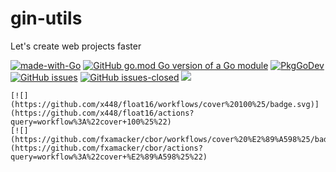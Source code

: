 # gin-utils

Let's create web projects faster

[![made-with-Go](https://img.shields.io/badge/Made%20with-Go-1f425f.svg)](http://golang.org)
[![GitHub go.mod Go version of a Go module](https://img.shields.io/github/go-mod/go-version/gomods/athens.svg)](https://github.com/sillyhatxu/gin-utils)
[![PkgGoDev](https://pkg.go.dev/badge/github.com/sillyhatxu/gin-utils/v2)](https://pkg.go.dev/github.com/sillyhatxu/gin-utils/v2)
[![GitHub issues](https://img.shields.io/github/issues/Naereen/StrapDown.js.svg)](https://GitHub.com/Naereen/StrapDown.js/issues/)
[![GitHub issues-closed](https://img.shields.io/github/issues-closed/Naereen/StrapDown.js.svg)](https://GitHub.com/Naereen/StrapDown.js/issues?q=is%3Aissue+is%3Aclosed)
[![](https://github.com/sillyhatxu/gin-utils/workflows/cover%20%E2%89%A580%25/badge.svg)](https://github.com/sillyhatxu/gin-utils/actions?query=workflow%3A%22cover+80%25%22)

```
[![](https://github.com/x448/float16/workflows/cover%20100%25/badge.svg)](https://github.com/x448/float16/actions?query=workflow%3A%22cover+100%25%22)
[![](https://github.com/fxamacker/cbor/workflows/cover%20%E2%89%A598%25/badge.svg)](https://github.com/fxamacker/cbor/actions?query=workflow%3A%22cover+%E2%89%A598%25%22)
```
